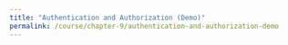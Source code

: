 ```yaml
---
title: "Authentication and Authorization (Demo)"
permalink: /course/chapter-9/authentication-and-authorization-demo
---
```

